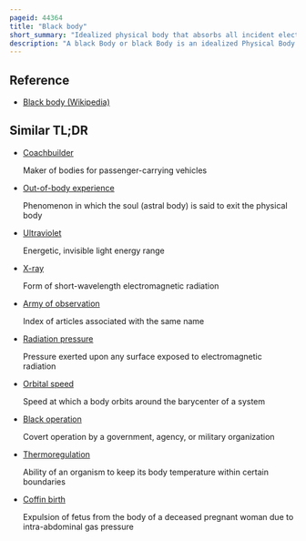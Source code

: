 ```yaml
---
pageid: 44364
title: "Black body"
short_summary: "Idealized physical body that absorbs all incident electromagnetic radiation"
description: "A black Body or black Body is an idealized Physical Body which absorbs all incident electromagnetic Radiation Regardless of Frequency or Angle of Incidence. The Radiation of a black Body in thermal Equilibrium with its Environment is called Black-Body Radiation. The black Body is given the Name because it absorbs all Colors of Light. By Contrast a white Body is one with a rough Surface which reflects the incoming Rays completely and uniformly in all Directions."
---
```


## Reference

- [Black body (Wikipedia)](https://en.wikipedia.org/?curid=44364)

## Similar TL;DR

- [Coachbuilder](/tldr/en/coachbuilder)

  Maker of bodies for passenger-carrying vehicles

- [Out-of-body experience](/tldr/en/out-of-body-experience)

  Phenomenon in which the soul (astral body) is said to exit the physical body

- [Ultraviolet](/tldr/en/ultraviolet)

  Energetic, invisible light energy range

- [X-ray](/tldr/en/x-ray)

  Form of short-wavelength electromagnetic radiation

- [Army of observation](/tldr/en/army-of-observation)

  Index of articles associated with the same name

- [Radiation pressure](/tldr/en/radiation-pressure)

  Pressure exerted upon any surface exposed to electromagnetic radiation

- [Orbital speed](/tldr/en/orbital-speed)

  Speed at which a body orbits around the barycenter of a system

- [Black operation](/tldr/en/black-operation)

  Covert operation by a government, agency, or military organization

- [Thermoregulation](/tldr/en/thermoregulation)

  Ability of an organism to keep its body temperature within certain boundaries

- [Coffin birth](/tldr/en/coffin-birth)

  Expulsion of fetus from the body of a deceased pregnant woman due to intra-abdominal gas pressure

